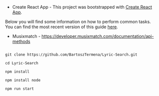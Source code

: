 - Create React App -
This project was bootstrapped with [Create React App](https://github.com/facebook/create-react-app).

Below you will find some information on how to perform common tasks.<br>
You can find the most recent version of this guide [here](https://github.com/facebook/create-react-app/blob/master/packages/react-scripts/template/README.md).

- Musixmatch -
https://developer.musixmatch.com/documentation/api-methods



```

git clone https://github.com/BartoszTermena/Lyric-Search.git

cd Lyric-Search

npm install

npm install node

npm run start
```

